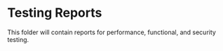 # Testing Reports
This folder will contain reports for performance, functional, and security testing.

